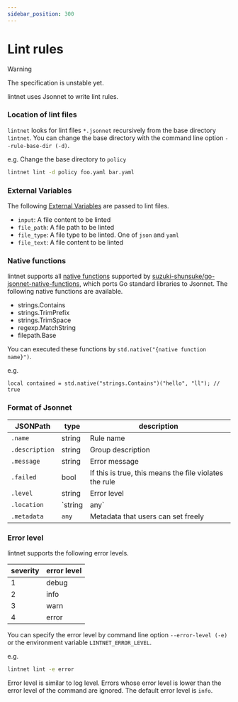 ```yaml
---
sidebar_position: 300
---
```


# Lint rules

> [!WARNING]
> The specification is unstable yet.

lintnet uses Jsonnet to write lint rules.

### Location of lint files

`lintnet` looks for lint files `*.jsonnet` recursively from the base directory `lintnet`.
You can change the base directory with the command line option `--rule-base-dir (-d)`.

e.g. Change the base directory to `policy`

```sh
lintnet lint -d policy foo.yaml bar.yaml
```

### External Variables

The following [External Variables](https://jsonnet.org/ref/language.html#external-variables-extvars) are passed to lint files.

- `input`: A file content to be linted
- `file_path`: A file path to be linted
- `file_type`: A file type to be linted. One of `json` and `yaml`
- `file_text`: A file content to be linted

### Native functions

lintnet supports all [native functions](https://pkg.go.dev/github.com/google/go-jsonnet#NativeFunction) supported by [suzuki-shunsuke/go-jsonnet-native-functions](https://github.com/suzuki-shunsuke/go-jsonnet-native-functions), which ports Go standard libraries to Jsonnet.
The following native functions are available.

- strings.Contains
- strings.TrimPrefix
- strings.TrimSpace
- regexp.MatchString
- filepath.Base

You can executed these functions by `std.native("{native function name}")`.

e.g.

```jsonnet
local contained = std.native("strings.Contains")("hello", "ll"); // true
```

### Format of Jsonnet

JSONPath | type | description
--- | --- | ---
`.name` | string | Rule name
`.description` | string | Group description
`.message` | string | Error message
`.failed` | bool | If this is true, this means the file violates the rule
`.level` | string | Error level
`.location` | `string|any` | Location where errors occur
`.metadata` | `any` | Metadata that users can set freely

### Error level

lintnet supports the following error levels.

severity | error level
--- | ---
1 | debug
2 | info
3 | warn
4 | error

You can specify the error level by command line option `--error-level (-e)` or the environment variable `LINTNET_ERROR_LEVEL`.

e.g.

```sh
lintnet lint -e error
```

Error level is similar to log level.
Errors whose error level is lower than the error level of the command are ignored.
The default error level is `info`.
